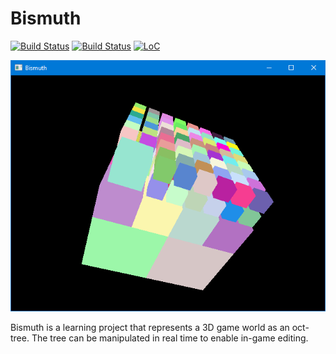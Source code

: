 # Bismuth
[![Build Status](https://travis-ci.org/olson-sean-k/bismuth.svg?branch=master)](https://travis-ci.org/olson-sean-k/bismuth)
[![Build Status](https://ci.appveyor.com/api/projects/status/1j5kjy2ucps4cpbl/branch/master?svg=true)](https://ci.appveyor.com/project/olson-sean-k/bismuth)
[![LoC](https://tokei.rs/b1/github/olson-sean-k/bismuth)](https://github.com/olson-sean-k/bismuth)

![screenshot](docs/bismuth.png)

Bismuth is a learning project that represents a 3D game world as an oct-tree.
The tree can be manipulated in real time to enable in-game editing.
